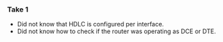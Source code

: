 ### Take 1

- Did not know that HDLC is configured per interface.
- Did not know how to check if the router was operating as DCE or DTE.
